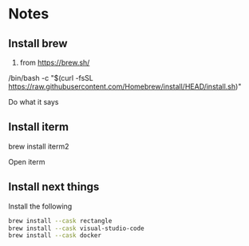 # Notes


## Install brew

1. from https://brew.sh/

/bin/bash -c "$(curl -fsSL https://raw.githubusercontent.com/Homebrew/install/HEAD/install.sh)"

Do what it says

## Install iterm

brew install iterm2

Open iterm


## Install next things
Install the following
```sh
brew install --cask rectangle
brew install --cask visual-studio-code
brew install --cask docker
```
